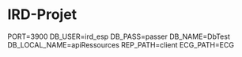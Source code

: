 # IRD-Projet
PORT=3900
DB_USER=ird_esp
DB_PASS=passer
DB_NAME=DbTest
DB_LOCAL_NAME=apiRessources
REP_PATH=client
ECG_PATH=ECG
